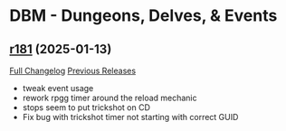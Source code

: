 # DBM - Dungeons, Delves, & Events

## [r181](https://github.com/DeadlyBossMods/DBM-Dungeons/tree/r181) (2025-01-13)
[Full Changelog](https://github.com/DeadlyBossMods/DBM-Dungeons/compare/r180...r181) [Previous Releases](https://github.com/DeadlyBossMods/DBM-Dungeons/releases)

- tweak event usage  
- rework rpgg timer around the reload mechanic  
- stops seem to put trickshot on CD  
- Fix bug with trickshot timer not starting with correct GUID  
